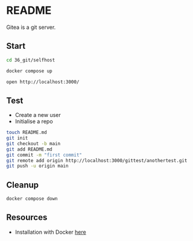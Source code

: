 # README

Gitea is a git server.  

## Start

```sh
cd 36_git/selfhost 

docker compose up

open http://localhost:3000/
```

## Test

* Create a new user
* Initialise a repo

```sh
touch README.md
git init
git checkout -b main
git add README.md
git commit -m "first commit"
git remote add origin http://localhost:3000/gittest/anothertest.git
git push -u origin main
```

## Cleanup

```sh
docker compose down
```

## Resources

* Installation with Docker [here](https://docs.gitea.com/installation/install-with-docker)  
